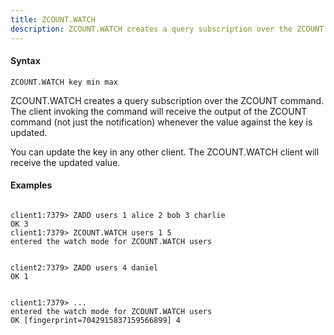 ```yaml
---
title: ZCOUNT.WATCH
description: ZCOUNT.WATCH creates a query subscription over the ZCOUNT command
---
```


<!-- This file is automatically generated. Any modifications made directly to this file
  may be overwritten. For more details on how this file is generated and how to use
  the related commands, refer to the documentation available in the `internal/cmd/cmd_*.go` files.
-->

#### Syntax

```
ZCOUNT.WATCH key min max
```


ZCOUNT.WATCH creates a query subscription over the ZCOUNT command. The client invoking the command
will receive the output of the ZCOUNT command (not just the notification) whenever the value against
the key is updated.

You can update the key in any other client. The ZCOUNT.WATCH client will receive the updated value.
	

#### Examples

```

client1:7379> ZADD users 1 alice 2 bob 3 charlie
OK 3
client1:7379> ZCOUNT.WATCH users 1 5
entered the watch mode for ZCOUNT.WATCH users


client2:7379> ZADD users 4 daniel
OK 1


client1:7379> ...
entered the watch mode for ZCOUNT.WATCH users
OK [fingerprint=7042915837159566899] 4
	
```
